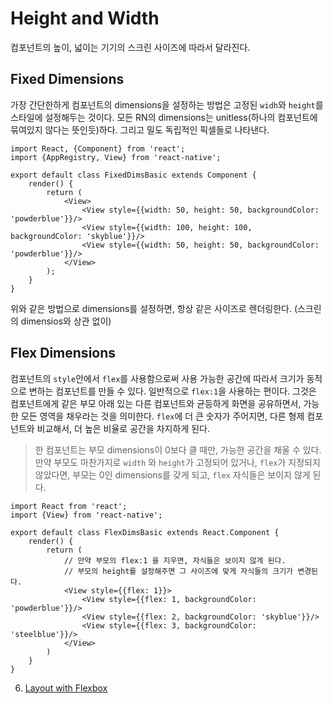 # Height and Width
컴포넌트의 높이, 넓이는 기기의 스크린 사이즈에 따라서 달라진다.

## Fixed Dimensions
가장 간단한하게 컴포넌트의 dimensions을 설정하는 방법은 고정된 `widh`와 `height`를 스타일에 설정해두는 것이다. 모든 RN의 dimensions는 unitless(하나의 컴포넌트에 묶여있지 않다는 뜻인듯)하다. 그리고 밀도 독립적인 픽셀들로 나타낸다.

```
import React, {Component} from 'react';
import {AppRegistry, View} from 'react-native';

export default class FixedDimsBasic extends Component {
    render() {
        return (
            <View>
                <View style={{width: 50, height: 50, backgroundColor: 'powderblue'}}/>
                <View style={{width: 100, height: 100, backgroundColor: 'skyblue'}}/>
                <View style={{width: 50, height: 50, backgroundColor: 'powderblue'}}/>
            </View>
        );
    }
}
```
위와 같은 방법으로 dimensions를 설정하면, 항상 같은 사이즈로 렌더링한다. (스크린의 dimensios와 상관 없이)

## Flex Dimensions
컴포넌트의 `style`안에서 `flex`를 사용함으로써 사용 가능한 공간에 따라서 크기가 동적으로 변하는 컴포넌트를 만들 수 있다. 일반적으로 `flex:1`을 사용하는 편이다. 그것은 컴포넌트에게 같은 부모 아래 있는 다른 컴포넌트와 균등하게 화면을 공유하면서, 가능한 모든 영역을 채우라는 것을 의미한다. `flex`에 더 큰 숫자가 주어지면, 다른 형제 컴포넌트와 비교해서, 더 높은 비율로 공간을 차지하게 된다.

> 한 컴포넌트는 부모 dimensions이 0보다 클 때만, 가능한 공간을 채울 수 있다. 만약 부모도 마찬가지로 `width` 와 `height`가 고정되어 있거나, `flex`가 지정되지 않았다면, 부모는 0인 dimensions를 갖게 되고, `flex` 자식들은 보이지 않게 된다.

```
import React from 'react';
import {View} from 'react-native';

export default class FlexDimsBasic extends React.Component {
    render() {
        return (
            // 만약 부모의 flex:1 을 지우면, 자식들은 보이지 않게 된다.
            // 부모의 height를 설정해주면 그 사이즈에 맞게 자식들의 크기가 변경된다.
            <View style={{flex: 1}}>
                <View style={{flex: 1, backgroundColor: 'powderblue'}}/>
                <View style={{flex: 2, backgroundColor: 'skyblue'}}/>
                <View style={{flex: 3, backgroundColor: 'steelblue'}}/>
            </View>
        )
    }
}
```

6. [Layout with Flexbox]()